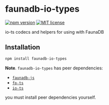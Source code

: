 # faunadb-io-types

[![npm version](https://badge.fury.io/js/faunadb-io-types.svg)](https://badge.fury.io/js/faunadb-io-types) [![MIT license](https://img.shields.io/badge/License-MIT-blue.svg)](https://lbesson.mit-license.org/)

io-ts codecs and helpers for using with FaunaDB

## Installation

```bash
npm install faunadb-io-types
```

**Note**. `faunadb-io-types` has peer dependencies:

- [`faunadb-js`](https://github.com/fauna/faunadb-js)
- [`fp-ts`](https://github.com/gcanti/fp-ts)
- [`io-ts`](https://github.com/gcanti/io-ts)

you must install peer dependencies yourself.
